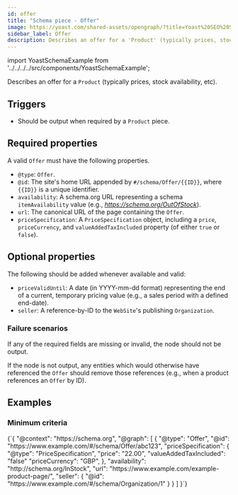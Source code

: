 ```yaml
---
id: offer
title: "Schema piece - Offer"
image: https://yoast.com/shared-assets/opengraph/?title=Yoast%20SEO%20Schema%20piece:NEWLINEOffer
sidebar_label: Offer
description: Describes an offer for a 'Product' (typically prices, stock availability, etc).
---
```

import YoastSchemaExample from '../../../../src/components/YoastSchemaExample';

Describes an offer for a `Product` (typically prices, stock availability, etc).

## Triggers
* Should be output when required by a `Product` piece.

## Required properties
A valid `Offer` must have the following properties.

* `@type`: `Offer`.
* `@id`: The site's home URL appended by `#/schema/Offer/{{ID}}`, where `{{ID}}` is a unique identifier.
* `availability`: A schema.org URL representing a schema `itemAvailability` value (e.g., *https://schema.org/OutOfStock*).
* `url`: The canonical URL of the page containing the `Offer`.
* `priceSpecification`: A `PriceSpecification` object, including a `price`, `priceCurrency`, and `valueAddedTaxIncluded` property (of either `true` or `false`).

## Optional properties
The following should be added whenever available and valid:

* `priceValidUntil`: A date (in YYYY-mm-dd format) representing the end of a current, temporary pricing value (e.g., a sales period with a defined end-date).
* `seller`: A reference-by-ID to the `WebSite`'s publishing `Organization`.

### Failure scenarios
If any of the required fields are missing or invalid, the node should not be output.

If the node is not output, any entities which would otherwise have referenced the `Offer` should remove those references (e.g., when a product references an  `Offer` by ID).

## Examples

### Minimum criteria

<YoastSchemaExample>
{`{
      "@context": "https://schema.org",
      "@graph": [
          {
              "@type": "Offer",
              "@id": "https://www.example.com/#/schema/Offer/abc123",
              "priceSpecification": {
                  "@type": "PriceSpecification",
                  "price": "22.00",
                  "valueAddedTaxIncluded": "false"              
                  "priceCurrency": "GBP",
              },
              "availability": "http://schema.org/InStock",
              "url": "https://www.example.com/example-product-page/",
              "seller": {
                  "@id": "https://www.example.com/#/schema/Organization/1"
              }
          }
      ]
  }`}
</YoastSchemaExample>
